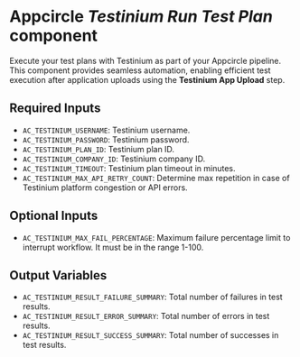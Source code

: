 # Appcircle _Testinium Run Test Plan_ component

Execute your test plans with Testinium as part of your Appcircle pipeline. This component provides seamless automation, enabling efficient test execution after application uploads using the **Testinium App Upload** step.

## Required Inputs

- `AC_TESTINIUM_USERNAME`: Testinium username.
- `AC_TESTINIUM_PASSWORD`: Testinium password.
- `AC_TESTINIUM_PLAN_ID`: Testinium plan ID.
- `AC_TESTINIUM_COMPANY_ID`: Testinium company ID.
- `AC_TESTINIUM_TIMEOUT`: Testinium plan timeout in minutes.
- `AC_TESTINIUM_MAX_API_RETRY_COUNT`: Determine max repetition in case of Testinium platform congestion or API errors.

## Optional Inputs

- `AC_TESTINIUM_MAX_FAIL_PERCENTAGE`: Maximum failure percentage limit to interrupt workflow. It must be in the range 1-100.

## Output Variables

- `AC_TESTINIUM_RESULT_FAILURE_SUMMARY`: Total number of failures in test results.
- `AC_TESTINIUM_RESULT_ERROR_SUMMARY`: Total number of errors in test results.
- `AC_TESTINIUM_RESULT_SUCCESS_SUMMARY`: Total number of successes in test results.